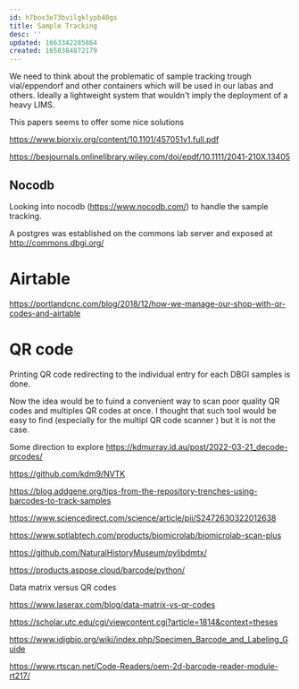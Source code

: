 ```yaml
---
id: h7box3e73bvilgklypb40gs
title: Sample Tracking
desc: ''
updated: 1663342285864
created: 1650384872179
---
```


We need to think about the problematic of sample tracking trough vial/eppendorf and other containers which will be used in our labas and others.
Ideally a lightweight system that wouldn't imply the deployment of a heavy LIMS.

This papers seems to offer some nice solutions

https://www.biorxiv.org/content/10.1101/457051v1.full.pdf

https://besjournals.onlinelibrary.wiley.com/doi/epdf/10.1111/2041-210X.13405



## Nocodb

Looking into nocodb (https://www.nocodb.com/) to handle the sample tracking.

A postgres was established on the commons lab server and exposed at http://commons.dbgi.org/



# Airtable




https://portlandcnc.com/blog/2018/12/how-we-manage-our-shop-with-qr-codes-and-airtable


# QR code 


Printing QR code redirecting to the individual entry for each DBGI samples is done.

Now the idea would be to fuind a convenient way to scan poor quality QR codes and multiples QR codes at once.
I thought that such tool would be easy to find (especially for the multipl QR code scanner ) but it is not the case.

Some direction to explore
https://kdmurray.id.au/post/2022-03-21_decode-qrcodes/

https://github.com/kdm9/NVTK


https://blog.addgene.org/tips-from-the-repository-trenches-using-barcodes-to-track-samples


https://www.sciencedirect.com/science/article/pii/S2472630322012638

https://www.sptlabtech.com/products/biomicrolab/biomicrolab-scan-plus

https://github.com/NaturalHistoryMuseum/pylibdmtx/


https://products.aspose.cloud/barcode/python/


Data matrix versus QR codes

https://www.laserax.com/blog/data-matrix-vs-qr-codes


https://scholar.utc.edu/cgi/viewcontent.cgi?article=1814&context=theses



https://www.idigbio.org/wiki/index.php/Specimen_Barcode_and_Labeling_Guide

https://www.rtscan.net/Code-Readers/oem-2d-barcode-reader-module-rt217/
